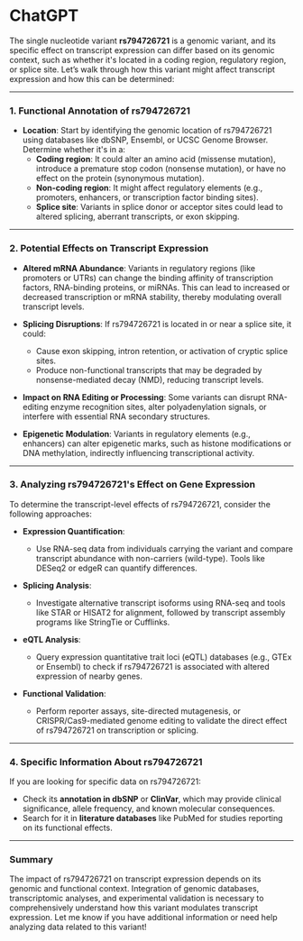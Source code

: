 # ChatGPT

The single nucleotide variant **rs794726721** is a genomic variant, and its specific effect on transcript expression can differ based on its genomic context, such as whether it's located in a coding region, regulatory region, or splice site. Let’s walk through how this variant might affect transcript expression and how this can be determined:

---

### **1. Functional Annotation of rs794726721**
- **Location**: Start by identifying the genomic location of rs794726721 using databases like dbSNP, Ensembl, or UCSC Genome Browser. Determine whether it's in a:
  - **Coding region**: It could alter an amino acid (missense mutation), introduce a premature stop codon (nonsense mutation), or have no effect on the protein (synonymous mutation).
  - **Non-coding region**: It might affect regulatory elements (e.g., promoters, enhancers, or transcription factor binding sites).
  - **Splice site**: Variants in splice donor or acceptor sites could lead to altered splicing, aberrant transcripts, or exon skipping.
  
---

### **2. Potential Effects on Transcript Expression**
- **Altered mRNA Abundance**:
  Variants in regulatory regions (like promoters or UTRs) can change the binding affinity of transcription factors, RNA-binding proteins, or miRNAs. This can lead to increased or decreased transcription or mRNA stability, thereby modulating overall transcript levels.

- **Splicing Disruptions**:
  If rs794726721 is located in or near a splice site, it could:
  - Cause exon skipping, intron retention, or activation of cryptic splice sites.
  - Produce non-functional transcripts that may be degraded by nonsense-mediated decay (NMD), reducing transcript levels.

- **Impact on RNA Editing or Processing**:
  Some variants can disrupt RNA-editing enzyme recognition sites, alter polyadenylation signals, or interfere with essential RNA secondary structures.

- **Epigenetic Modulation**:
  Variants in regulatory elements (e.g., enhancers) can alter epigenetic marks, such as histone modifications or DNA methylation, indirectly influencing transcriptional activity.

---

### **3. Analyzing rs794726721's Effect on Gene Expression**
To determine the transcript-level effects of rs794726721, consider the following approaches:

- **Expression Quantification**:
  - Use RNA-seq data from individuals carrying the variant and compare transcript abundance with non-carriers (wild-type). Tools like DESeq2 or edgeR can quantify differences.
  
- **Splicing Analysis**:
  - Investigate alternative transcript isoforms using RNA-seq and tools like STAR or HISAT2 for alignment, followed by transcript assembly programs like StringTie or Cufflinks.
  
- **eQTL Analysis**:
  - Query expression quantitative trait loci (eQTL) databases (e.g., GTEx or Ensembl) to check if rs794726721 is associated with altered expression of nearby genes.
  
- **Functional Validation**:
  - Perform reporter assays, site-directed mutagenesis, or CRISPR/Cas9-mediated genome editing to validate the direct effect of rs794726721 on transcription or splicing.

---

### **4. Specific Information About rs794726721**
If you are looking for specific data on rs794726721:
- Check its **annotation in dbSNP** or **ClinVar**, which may provide clinical significance, allele frequency, and known molecular consequences.
- Search for it in **literature databases** like PubMed for studies reporting on its functional effects.

---

### Summary
The impact of rs794726721 on transcript expression depends on its genomic and functional context. Integration of genomic databases, transcriptomic analyses, and experimental validation is necessary to comprehensively understand how this variant modulates transcript expression. Let me know if you have additional information or need help analyzing data related to this variant!